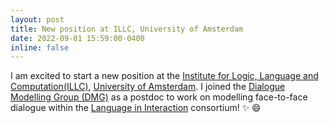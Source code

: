 ```yaml
---
layout: post
title: New position at ILLC, University of Amsterdam
date: 2022-09-01 15:59:00-0400
inline: false
---
```

I am excited to start a new position at the [Institute for Logic, Language and Computation(ILLC)](https://www.illc.uva.nl/), [University of Amsterdam](https://www.uva.nl/en). I joined the [Dialogue Modelling Group (DMG)](https://dmg-illc.github.io/dmg/) as a postdoc to work on modelling face-to-face dialogue within the [Language in Interaction](https://www.languageininteraction.nl/) consortium! ✨ 😄
